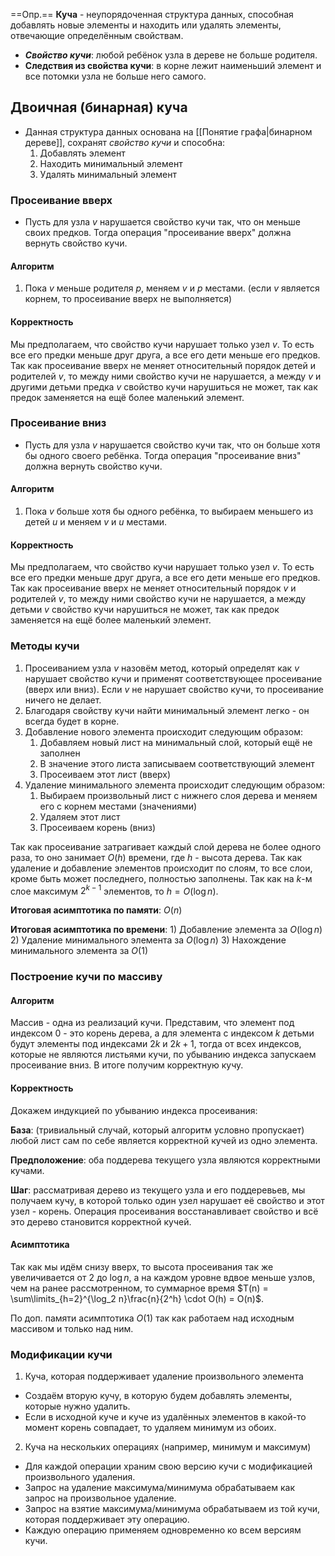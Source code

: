 ==Опр.== **Куча** - неупорядоченная структура данных, способная добавлять новые элементы и находить или удалять элементы, отвечающие определённым свойствам.

- ***Свойство кучи***: любой ребёнок узла в дереве не больше родителя.
- **Следствия из свойства кучи**: в корне лежит наименьший элемент и все потомки узла не больше него самого.

## Двоичная (бинарная) куча

- Данная структура данных основана на [[Понятие графа|бинарном дереве]], сохранят *свойство кучи* и способна:
	1) Добавлять элемент
	2) Находить минимальный элемент
	3) Удалять минимальный элемент

### Просеивание вверх

- Пусть для узла $v$ нарушается свойство кучи так, что он меньше своих предков. Тогда операция "просеивание вверх" должна вернуть свойство кучи.

#### Алгоритм

1) Пока $v$ меньше родителя $p$, меняем $v$ и $p$ местами. (если $v$ является корнем, то просеивание вверх не выполняется)

#### Корректность

Мы предполагаем, что свойство кучи нарушает только узел $v$. То есть все его предки меньше друг друга, а все его дети меньше его предков. Так как просеивание вверх не меняет относительный порядок детей и родителей $v$, то между ними свойство кучи не нарушается, а между $v$ и другими детьми предка $v$ свойство кучи нарушиться не может, так как предок заменяется на ещё более маленький элемент.

### Просеивание вниз

- Пусть для узла $v$ нарушается свойство кучи так, что он больше хотя бы одного своего ребёнка. Тогда операция "просеивание вниз" должна вернуть свойство кучи.

#### Алгоритм

1) Пока $v$ больше хотя бы одного ребёнка, то выбираем меньшего из детей $u$ и меняем $v$ и $u$ местами.

#### Корректность

Мы предполагаем, что свойство кучи нарушает только узел $v$. То есть все его предки меньше друг друга, а все его дети меньше его предков. Так как просеивание вверх не меняет относительный порядок $v$ и родителей $v$, то между ними свойство кучи не нарушается, а между детьми $v$ свойство кучи нарушиться не может, так как предок заменяется на ещё более маленький элемент.

### Методы кучи

1) Просеиванием узла $v$ назовём метод, который определят как $v$ нарушает свойство кучи и применят соответствующее просеивание (вверх или вниз). Если $v$ не нарушает свойство кучи, то просеивание ничего не делает.
2) Благодаря свойству кучи найти минимальный элемент легко - он всегда будет в корне.
3) Добавление нового элемента происходит следующим образом: 
	1) Добавляем новый лист на минимальный слой, который ещё не заполнен
	2) В значение этого листа записываем соответствующий элемент
	3) Просеиваем этот лист (вверх)
4) Удаление минимального элемента происходит следующим образом: 
	1) Выбираем произвольный лист с нижнего слоя дерева и меняем его с корнем местами (значениями)
	2) Удаляем этот лист
	3) Просеиваем корень (вниз)

Так как просеивание затрагивает каждый слой дерева не более одного раза, то оно занимает $O(h)$ времени, где $h$ - высота дерева. Так как удаление и добавление элементов происходит по слоям, то все слои, кроме быть может последнего, полностью заполнены. Так как на $k$-м слое максимум $2^{k-1}$ элементов, то $h = O(\log n)$.

**Итоговая асимптотика по памяти**: $O(n)$

**Итоговая асимптотика по времени**:
	1) Добавление элемента за $O(\log n)$
	2) Удаление минимального элемента за $O(\log n)$
	3) Нахождение минимального элемента за $O(1)$

### Построение кучи по массиву
#### Алгоритм

Массив - одна из реализаций кучи. Представим, что элемент под индексом 0 - это корень дерева, а для элемента с индексом $k$ детьми будут элементы под индексами $2k$ и $2k+1$, тогда от всех индексов, которые не являются листьями кучи, по убыванию индекса запускаем просеивание вниз. В итоге получим корректную кучу.

#### Корректность

Докажем индукцией по убыванию индекса просеивания:

**База**: (тривиальный случай, который алгоритм условно пропускает) любой лист сам по себе является корректной кучей из одно элемента.

**Предположение**: оба поддерева текущего узла являются корректными кучами.

**Шаг**: рассматривая дерево из текущего узла и его поддеревьев, мы получаем кучу, в которой только один узел нарушает её свойство и этот узел - корень. Операция просеивания восстанавливает свойство и всё это дерево становится корректной кучей.

#### Асимптотика

Так как мы идём снизу вверх, то высота просеивания так же увеличивается от $2$ до $\log n$, а на каждом уровне вдвое меньше узлов, чем на ранее рассмотренном, то суммарное время $T(n) = \sum\limits_{h=2}^{\log_2 n}\frac{n}{2^h} \cdot O(h) = O(n)$.

По доп. памяти асимптотика $O(1)$ так как работаем над исходным массивом и только над ним.

### Модификации кучи

1) Куча, которая поддерживает удаление произвольного элемента

- Создаём вторую кучу, в которую будем добавлять элементы, которые нужно удалить.
- Если в исходной куче и куче из удалённых элементов в какой-то момент корень совпадает, то удаляем минимум из обоих.

2) Куча на нескольких операциях (например, минимум и максимум)

- Для каждой операции храним свою версию кучи с модификацией произвольного удаления.
- Запрос на удаление максимума/минимума обрабатываем как запрос на произвольное удаление.
- Запрос на взятие максимума/минимума обрабатываем из той кучи, которая поддерживает эту операцию.
- Каждую операцию применяем одновременно ко всем версиям кучи.
